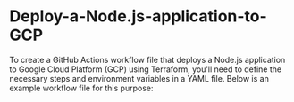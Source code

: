 # Deploy-a-Node.js-application-to-GCP
To create a GitHub Actions workflow file that deploys a Node.js application to Google Cloud Platform (GCP) using Terraform, you'll need to define the necessary steps and environment variables in a YAML file. Below is an example workflow file for this purpose:
